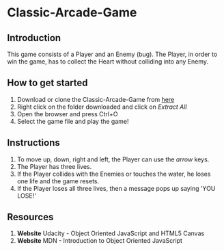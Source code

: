 # Classic-Arcade-Game

## Introduction
This game consists of a Player and an Enemy (bug). The Player, in order to win the game, has to collect the Heart without colliding into any Enemy.

## How to get started
1. Download or clone the Classic-Arcade-Game from [here](https://github.com/manognyaacharya/Classic-Arcade-Game)
2. Right click on the folder downloaded and click on _Extract All_
3. Open the browser and press Ctrl+O
4. Select the game file and play the game!

## Instructions
1. To move up, down, right and left, the Player can use the _arrow_ keys.
2. The Player has three lives.
3. If the Player collides with the Enemies or touches the water, he loses one life and the game resets.
4. If the Player loses all three lives, then a message pops up saying 'YOU LOSE!'

## Resources
1. **Website** Udacity - Object Oriented JavaScript and HTML5 Canvas
2. **Website** MDN - Introduction to Object Oriented JavaScript
